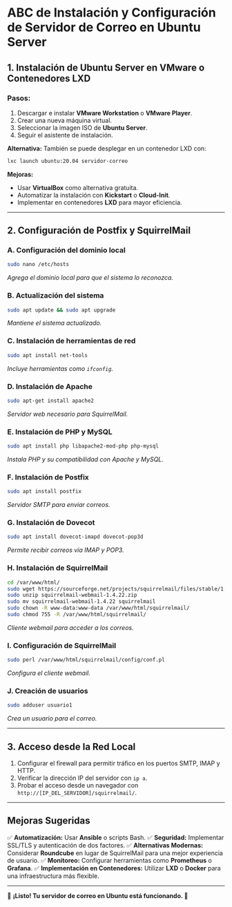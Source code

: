 # ABC de Instalación y Configuración de Servidor de Correo en Ubuntu Server

## **1. Instalación de Ubuntu Server en VMware o Contenedores LXD**
### **Pasos:**
1. Descargar e instalar **VMware Workstation** o **VMware Player**.
2. Crear una nueva máquina virtual.
3. Seleccionar la imagen ISO de **Ubuntu Server**.
4. Seguir el asistente de instalación.

**Alternativa:** También se puede desplegar en un contenedor LXD con:
```bash
lxc launch ubuntu:20.04 servidor-correo
```

**Mejoras:**
- Usar **VirtualBox** como alternativa gratuita.
- Automatizar la instalación con **Kickstart** o **Cloud-Init**.
- Implementar en contenedores **LXD** para mayor eficiencia.

---
## **2. Configuración de Postfix y SquirrelMail**
### **A. Configuración del dominio local**
```bash
sudo nano /etc/hosts
```
*Agrega el dominio local para que el sistema lo reconozca.*

### **B. Actualización del sistema**
```bash
sudo apt update && sudo apt upgrade
```
*Mantiene el sistema actualizado.*

### **C. Instalación de herramientas de red**
```bash
sudo apt install net-tools
```
*Incluye herramientas como `ifconfig`.*

### **D. Instalación de Apache**
```bash
sudo apt-get install apache2
```
*Servidor web necesario para SquirrelMail.*

### **E. Instalación de PHP y MySQL**
```bash
sudo apt install php libapache2-mod-php php-mysql
```
*Instala PHP y su compatibilidad con Apache y MySQL.*

### **F. Instalación de Postfix**
```bash
sudo apt install postfix
```
*Servidor SMTP para enviar correos.*

### **G. Instalación de Dovecot**
```bash
sudo apt install dovecot-imapd dovecot-pop3d
```
*Permite recibir correos vía IMAP y POP3.*

### **H. Instalación de SquirrelMail**
```bash
cd /var/www/html/
sudo wget https://sourceforge.net/projects/squirrelmail/files/stable/1.4.22/squirrelmail-webmail-1.4.22.zip
sudo unzip squirrelmail-webmail-1.4.22.zip
sudo mv squirrelmail-webmail-1.4.22 squirrelmail
sudo chown -R www-data:www-data /var/www/html/squirrelmail/
sudo chmod 755 -R /var/www/html/squirrelmail/
```
*Cliente webmail para acceder a los correos.*

### **I. Configuración de SquirrelMail**
```bash
sudo perl /var/www/html/squirrelmail/config/conf.pl
```
*Configura el cliente webmail.*

### **J. Creación de usuarios**
```bash
sudo adduser usuario1
```
*Crea un usuario para el correo.*

---
## **3. Acceso desde la Red Local**
1. Configurar el firewall para permitir tráfico en los puertos SMTP, IMAP y HTTP.
2. Verificar la dirección IP del servidor con `ip a`.
3. Probar el acceso desde un navegador con `http://[IP_DEL_SERVIDOR]/squirrelmail/`.

---
## **Mejoras Sugeridas**
✅ **Automatización:** Usar **Ansible** o scripts Bash.
✅ **Seguridad:** Implementar SSL/TLS y autenticación de dos factores.
✅ **Alternativas Modernas:** Considerar **Roundcube** en lugar de SquirrelMail para una mejor experiencia de usuario.
✅ **Monitoreo:** Configurar herramientas como **Prometheus** o **Grafana**.
✅ **Implementación en Contenedores:** Utilizar **LXD** o **Docker** para una infraestructura más flexible.

---
📌 **¡Listo! Tu servidor de correo en Ubuntu está funcionando. 🚀**
